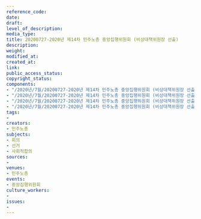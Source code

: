 ```yaml
---
reference_code: 
date: 
draft: 
level_of_description: 
media_type: 
title: 20200727-2020년 제14차 민주노총 중앙집행위원회 (비상대책위원장 선출)
description: 
weight: 
modified_at: 
created_at: 
link: 
public_access_status: 
copyright_status: 
components:
- "/2020년/7월/20200727-2020년 제14차 민주노총 중앙집행위원회 (비상대책위원장 선출)/WW1D4821.jpg"
- "/2020년/7월/20200727-2020년 제14차 민주노총 중앙집행위원회 (비상대책위원장 선출)/WW1D4778.jpg"
- "/2020년/7월/20200727-2020년 제14차 민주노총 중앙집행위원회 (비상대책위원장 선출)/WW1D4794.jpg"
- "/2020년/7월/20200727-2020년 제14차 민주노총 중앙집행위원회 (비상대책위원장 선출)/WW1D4825.jpg"
tags:
- 
creators:
- 민주노총
subjects:
- 회의
- 선거
- 사회적합의
sources:
- 
venues:
- 민주노총
events:
- 중앙집행위원회
culture_workers:
- 
issues:
- 
---
```

